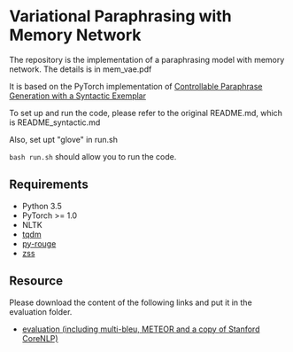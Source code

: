 # Variational Paraphrasing with Memory Network

The repository is the implementation of a paraphrasing model with memory network. The details is in mem\_vae.pdf

It is based on the PyTorch implementation of [Controllable Paraphrase Generation with a Syntactic Exemplar](https://github.com/mingdachen/syntactic-template-generation)

To set up and run the code, please refer to the original README.md, which is README\_syntactic.md


Also, set upt "glove" in run.sh

``bash run.sh`` should allow you to run the code.

## Requirements

- Python 3.5
- PyTorch >= 1.0
- NLTK
- [tqdm](https://github.com/tqdm/tqdm)
- [py-rouge](https://github.com/Diego999/py-rouge)
- [zss](https://github.com/timtadh/zhang-shasha)

## Resource
Please download the content of the following links and put it in the evaluation folder.
- [evaluation (including multi-bleu, METEOR and a copy of Stanford CoreNLP)](https://drive.google.com/drive/folders/1FJjvMldeZrJnQd-iVXJ3KGFBLEvsndNY?usp=sharing)
